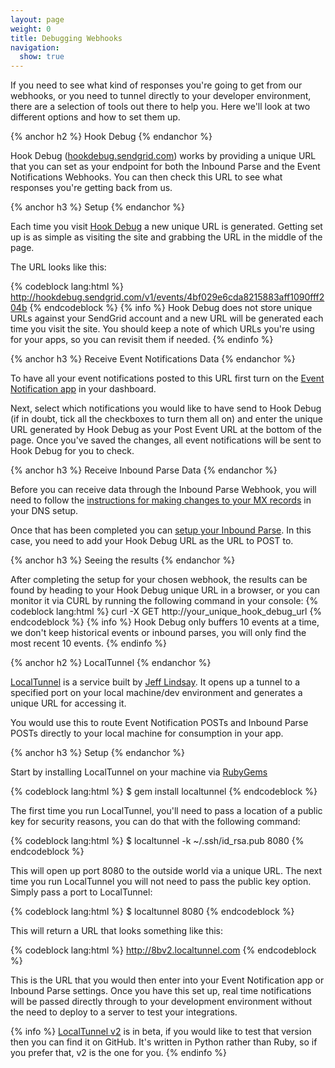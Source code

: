 ```yaml
---
layout: page
weight: 0
title: Debugging Webhooks
navigation:
  show: true
---
```


If you need to see what kind of responses you're going to get from our webhooks, or you need to tunnel directly to your developer environment, there are a selection of tools out there to help you. Here we'll look at two different options and how to set them up.


{% anchor h2 %} Hook Debug {% endanchor %}


Hook Debug ([hookdebug.sendgrid.com](http://hookdebug.sendgrid.com)) works by providing a unique URL that you can set as your endpoint for both the Inbound Parse and the Event Notifications Webhooks. You can then check this URL to see what responses you're getting back from us.


{% anchor h3 %} Setup {% endanchor %}


Each time you visit [Hook Debug](http://hookdebug.sendgrid.com/) a new unique URL is generated. Getting set up is as simple as visiting the site and grabbing the URL in the middle of the page.

The URL looks like this:

{% codeblock lang:html %} http://hookdebug.sendgrid.com/v1/events/4bf029e6cda8215883aff1090fff204b {% endcodeblock %} 
{% info %} Hook Debug does not store unique URLs against your SendGrid account and a new URL will be generated each time you visit the site. You should keep a note of which URLs you're using for your apps, so you can revisit them if needed. {% endinfo %}
 
{% anchor h3 %} Receive Event Notifications Data {% endanchor %}


To have all your event notifications posted to this URL first turn on the [Event Notification app]({{root_url}}/Apps/event_notification.html) in your dashboard.

Next, select which notifications you would like to have send to Hook Debug (if in doubt, tick all the checkboxes to turn them all on) and enter the unique URL generated by Hook Debug as your Post Event URL at the bottom of the page. Once you've saved the changes, all event notifications will be sent to Hook Debug for you to check.


{% anchor h3 %} Receive Inbound Parse Data {% endanchor %}


Before you can receive data through the Inbound Parse Webhook, you will need to follow the [instructions for making changes to your MX records]({{root_url}}/API_Reference/Webhooks/parse.html) in your DNS setup.

Once that has been completed you can [setup your Inbound Parse](http://sendgrid.com/developer/reply). In this case, you need to add your Hook Debug URL as the URL to POST to.


{% anchor h3 %} Seeing the results {% endanchor %}


After completing the setup for your chosen webhook, the results can be found by heading to your Hook Debug unique URL in a browser, or you can monitor it via CURL by running the following command in your console: {% codeblock lang:html %} curl -X GET http://your\_unique\_hook\_debug\_url {% endcodeblock %} 
{% info %} Hook Debug only buffers 10 events at a time, we don't keep historical events or inbound parses, you will only find the most recent 10 events. {% endinfo %}
 
{% anchor h2 %} LocalTunnel {% endanchor %}


[LocalTunnel](http://progrium.com/localtunnel/) is a service built by [Jeff Lindsay](http://progrium.com/blog). It opens up a tunnel to a specified port on your local machine/dev environment and generates a unique URL for accessing it.

You would use this to route Event Notification POSTs and Inbound Parse POSTs directly to your local machine for consumption in your app.


{% anchor h3 %} Setup {% endanchor %}


Start by installing LocalTunnel on your machine via [RubyGems](http://rubygems.org/)

{% codeblock lang:html %} \$ gem install localtunnel {% endcodeblock %}

The first time you run LocalTunnel, you'll need to pass a location of a public key for security reasons, you can do that with the following command:

{% codeblock lang:html %} \$ localtunnel -k \~/.ssh/id\_rsa.pub 8080 {% endcodeblock %}

This will open up port 8080 to the outside world via a unique URL. The next time you run LocalTunnel you will not need to pass the public key option. Simply pass a port to LocalTunnel:

{% codeblock lang:html %} \$ localtunnel 8080 {% endcodeblock %}

This will return a URL that looks something like this:

{% codeblock lang:html %} http://8bv2.localtunnel.com {% endcodeblock %}

This is the URL that you would then enter into your Event Notification app or Inbound Parse settings. Once you have this set up, real time notifications will be passed directly through to your development environment without the need to deploy to a server to test your integrations.


{% info %} [LocalTunnel v2](https://github.com/progrium/localtunnel) is in beta, if you would like to test that version then you can find it on GitHub. It's written in Python rather than Ruby, so if you prefer that, v2 is the one for you. {% endinfo %}

